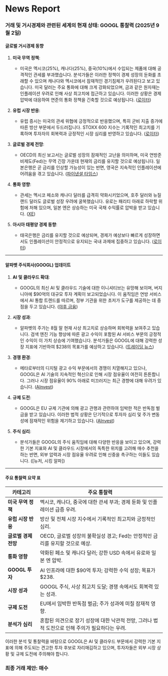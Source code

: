 # News Report

### 거래 및 거시경제와 관련된 세계의 현재 상태: GOOGL 통찰력 (2025년 9월 2일)

#### 글로벌 거시경제 동향

1. **미국 무역 정책**:
   - 미국은 멕시코(25%), 캐나다(25%), 중국(10%)에서 수입되는 제품에 대해 공격적인 관세를 부과했습니다. 분석가들은 이러한 정책이 경제 성장의 둔화를 초래할 수 있으며 캐나다와 멕시코에서 잠재적인 경기침체가 우려된다고 보고 있습니다. 미국 달러는 주요 통화에 대해 크게 강화되었으며, 금과 같은 원자재는 인플레이션 우려로 인해 사상 최고치에 접근하고 있습니다. 이러한 상황은 경제 압박에 대응하여 연준의 통화 정책을 긴축할 것으로 예상됩니다. ([로이터](https://www.reuters.com))

2. **유럽 시장 반응**:
   - 유럽 증시는 미국의 관세 위협에 긍정적으로 반응했으며, 특히 군비 지출 증가에 따른 방산 부문에서 두드러집니다. STOXX 600 지수는 기록적인 최고치를 기록하며 투자자의 회복력과 긍정적인 시장 심리를 반영하고 있습니다. ([로이터](https://www.reuters.com))

3. **글로벌 경제 전망**:
   - OECD의 최신 보고서는 글로벌 성장의 잠재적인 고난을 의미하며, 미국 연방준비제도(Fed)는 무역 긴장 가운데 현재의 금리를 유지할 것으로 예상됩니다. 일본은행은 곧 금리를 인상할 가능성이 있는 반면, 영국은 지속적인 인플레이션에 어려움을 겪고 있습니다. ([파이낸셜 타임스](https://www.ft.com))

4. **통화 영향**:
   - 관세는 멕시코 페소와 캐나다 달러를 급격히 약화시키었으며, 호주 달러와 뉴질랜드 달러도 글로벌 성장 우려에 굴복했습니다. 유로는 패리티 아래로 하락할 위험에 처해 있으며, 일본 엔은 상승하는 미국 국채 수익률로 압박을 받고 있습니다. ([XE](https://www.xe.com))

5. **아시아 태평양 경제 동향**:
   - 태국은행은 금리를 유지할 것으로 예상되며, 경제가 예상보다 빠르게 성장하면서도 인플레이션이 안정적으로 유지되는 국내 과제에 집중하고 있습니다. ([로이터](https://www.reuters.com))

---

#### 알파벳 주식회사(GOOGL) 업데이트

1. **AI 및 클라우드 확대**:
   - GOOGL의 최신 AI 및 클라우드 기술에 대한 이니셔티브는 유망해 보이며, 버지니아에 $90억의 대규모 투자 계획이 보고되었습니다. 이 움직임은 연방 서비스에서 AI 통합 트렌드를 따르며, 정부 기관을 위한 초저가 도구를 제공하는 데 중점을 두고 있습니다. ([야후 금융](https://www.finance.com))

2. **시장 성과**:
   - 알파벳의 주가는 8월 말 현재 사상 최고치로 상승하며 회복력을 보여주고 있습니다. 검색 엔진 기능 향상에 따른 광고 수익이 포함된 AI 서비스 부문의 긍정적인 수익이 이 가치 상승에 기여했습니다. 분석가들은 GOOGL에 대해 강력한 성장 지표에 기반하여 $238의 목표가를 예상하고 있습니다. ([트레이딩 뉴스](https://www.tradingnews.com))

3. **경쟁 환경**:
   - 메타로부터의 디지털 광고 수익 부문에서의 경쟁이 치열해지고 있으나, GOOGL은 AI 기술의 지속적인 혁신으로 인해 시장 점유율이 여전히 튼튼합니다. 그러나 시장 점유율이 90% 아래로 미끄러지는 최근 경향에 대해 우려가 있습니다. ([AInvest](https://www.ainvest.com))

4. **규제 도전**:
   - GOOGL은 EU 규제 기관에 의해 광고 관행과 관련하여 임박한 적은 반독점 벌금을 받고 있습니다. 이러한 법적 상황은 단기적으로 투자자 심리 및 주가 변동성에 잠재적인 위험을 제기하고 있습니다. ([AInvest](https://www.ainvest.com))

5. **주식 심리**:
   - 분석가들은 GOOGL의 주식 움직임에 대해 다양한 반응을 보이고 있으며, 강력한 기본 지표와 AI 및 클라우드 시장에서의 독특한 위치를 고려해 매수 추천을 하는 반면, 외부 압력과 시장 점유율 우려로 인해 신중을 촉구하는 이들도 있습니다. ([뉴저, 시킹 알파])

---

#### 주요 통찰력 요약 표

| **카테고리**                   | **주요 통찰력**                                                                                                      |
|--------------------------------|---------------------------------------------------------------------------------------------------------------------|
| **미국 무역 정책**            | 멕시코, 캐나다, 중국에 대한 관세 부과; 경제 둔화 및 인플레이션 급증 우려.                                         |
| **유럽 시장 반응**            | 방산 및 전체 시장 지수에서 기록적인 최고치와 긍정적인 심리.                                                       |
| **글로벌 경제 전망**          | OECD, 글로벌 성장의 불확실성 경고; Fed는 안정적인 금리를 유지할 것으로 예상.                                     |
| **통화 영향**                  | 약화된 페소 및 캐나다 달러; 강한 USD 속에서 유로와 일본 엔 압박.                                                |
| **GOOGL 투자**                | AI 인프라에 대한 $90억 투자; 강력한 수익 성장; 목표가 $238.                                                    |
| **시장 성과**                 | GOOGL 주식, 사상 최고치 도달; 경쟁 속에서도 회복력 있는 성과.                                                  |
| **규제 도전**                 | EU에서 임박한 반독점 벌금; 주가 성과에 미칠 잠재적 영향.                                                        |
| **분석가 심리**                | 혼합된 의견으로 장기 성장에 대한 낙관적 전망, 그러나 법적 도전으로 인해 주의가 필요하다는 우려.                     |

이러한 분석 및 통찰력을 바탕으로 GOOGL은 AI 및 클라우드 부문에서 강력한 기본 지표에 의해 주도되는 견고한 투자 후보로 자리매김하고 있으며, 투자자들은 외부 시장 상황 및 규제 도전에 주의해야 합니다.

### 최종 거래 제안: **매수**
